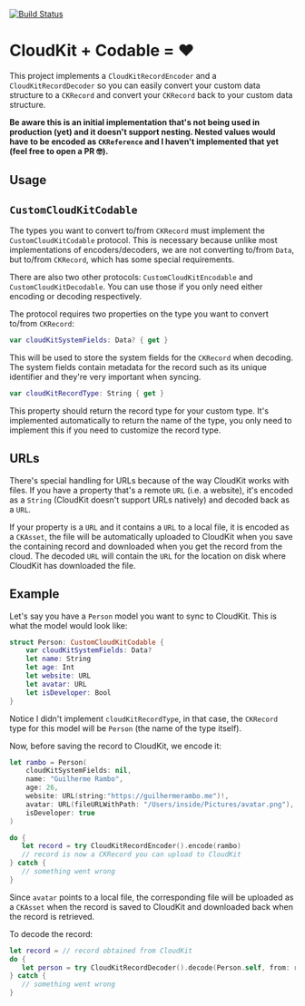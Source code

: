 [![Build Status](https://travis-ci.org/insidegui/CloudKitCodable.svg?branch=master)](https://travis-ci.org/insidegui/CloudKitCodable)

# CloudKit + Codable = ❤️

This project implements a `CloudKitRecordEncoder` and a `CloudKitRecordDecoder` so you can easily convert your custom data structure to a `CKRecord` and convert your `CKRecord` back to your custom data structure.

**Be aware this is an initial implementation that's not being used in production (yet) and it doesn't support nesting. Nested values would have to be encoded as `CKReference` and I haven't implemented that yet (feel free to open a PR 🤓).**

## Usage

## `CustomCloudKitCodable`

The types you want to convert to/from `CKRecord` must implement the `CustomCloudKitCodable` protocol. This is necessary because unlike most implementations of encoders/decoders, we are not converting to/from `Data`, but to/from `CKRecord`, which has some special requirements.

There are also two other protocols: `CustomCloudKitEncodable` and `CustomCloudKitDecodable`. You can use those if you only need either encoding or decoding respectively.

The protocol requires two properties on the type you want to convert to/from `CKRecord`:

```swift
var cloudKitSystemFields: Data? { get }
```

This will be used to store the system fields for the `CKRecord` when decoding. The system fields contain metadata for the record such as its unique identifier and they're very important when syncing.

```swift
var cloudKitRecordType: String { get }
```

This property should return the record type for your custom type. It's implemented automatically to return the name of the type, you only need to implement this if you need to customize the record type.

## URLs
There's special handling for URLs because of the way CloudKit works with files. If you have a property that's a remote `URL` (i.e. a website), it's encoded as a `String` (CloudKit doesn't support URLs natively) and decoded back as a `URL`. 

If your property is a `URL` and it contains a `URL` to a local file, it is encoded as a `CKAsset`, the file will be automatically uploaded to CloudKit when you save the containing record and downloaded when you get the record from the cloud. The decoded `URL` will contain the `URL` for the location on disk where CloudKit has downloaded the file.

## Example

Let's say you have a `Person` model you want to sync to CloudKit. This is what the model would look like:

```swift
struct Person: CustomCloudKitCodable {
    var cloudKitSystemFields: Data?
    let name: String
    let age: Int
    let website: URL
    let avatar: URL
    let isDeveloper: Bool
}
```

Notice I didn't implement `cloudKitRecordType`, in that case, the `CKRecord` type for this model will be `Person` (the name of the type itself).

Now, before saving the record to CloudKit, we encode it:

```swift
let rambo = Person(
    cloudKitSystemFields: nil,
    name: "Guilherme Rambo",
    age: 26,
    website: URL(string:"https://guilhermerambo.me")!,
    avatar: URL(fileURLWithPath: "/Users/inside/Pictures/avatar.png"),
    isDeveloper: true
)

do {
   let record = try CloudKitRecordEncoder().encode(rambo)
   // record is now a CKRecord you can upload to CloudKit
} catch {
   // something went wrong
}
```

Since `avatar` points to a local file, the corresponding file will be uploaded as a `CKAsset` when the record is saved to CloudKit and downloaded back when the record is retrieved.

To decode the record:

```swift
let record = // record obtained from CloudKit
do {
   let person = try CloudKitRecordDecoder().decode(Person.self, from: record)
} catch {
   // something went wrong
}
```